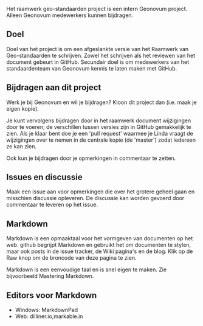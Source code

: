 Het raamwerk geo-standaarden project is een intern Geonovum project. Alleen Geonovum medewerkers kunnen bijdragen. 

## Doel
Doel van het project is om een afgeslankte versie van het Raamwerk van Geo-standaarden te schrijven. Zowel het schrijven als het reviewen van het document gebeurt in GitHub. Secundair doel is om medewerkers van het standaardenteam van Geonovum kennis te laten maken met GitHub. 

## Bijdragen aan dit project
Werk je bij Geonovum en wil je bijdragen? Kloon dit project dan (i.e. maak je eigen kopie). 

Je kunt vervolgens bijdragen door in het raamwerk document wijzigingen door te voeren; de verschillen tussen versies zijn in GitHub gemakkelijk te zien. Als je klaar bent doe je een 'pull request' waarmee je Linda vraagt de wijzigingen over te nemen in de centrale kopie (de 'master') zodat iedereen ze kan zien.

Ook kun je bijdragen door je opmerkingen in commentaar te zetten.  

## Issues en discussie

Maak een issue aan voor opmerkingen die over het grotere geheel gaan en misschien discussie opleveren. De discussie kan worden gevoerd door commentaar te leveren op het issue. 

## Markdown

Markdown is een opmaaktaal voor het vormgeven van documenten op het web. github begrijpt Markdown en gebruikt het om documenten te stylen, maar ook posts in de issue tracker, de Wiki pagina's en de blog. Klik op de Raw knop om de broncode van deze pagina te zien.

Markdown is een eenvoudige taal en is snel eigen te maken. Zie bijvoorbeeld Mastering Markdown.

## Editors voor Markdown

* Windows: MarkdownPad
* Web: dilliner.io,markable.in
